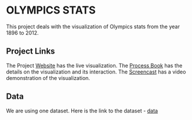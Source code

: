# OLYMPICS STATS
This project deals with the visualization of Olympics stats from the year 1896 to 2012.

## Project Links
The Project [Website](https://krunaljain.github.io/dataviscourse-olympics_stats/) has the live visualization.
The [Process Book](https://github.com/krunaljain/dataviscourse-olympics_stats/blob/master/ProcessBook.pdf) has the details on the visualization and its interaction.
The [Screencast](https://www.youtube.com/watch?v=n4mvRPAu46c) has a video demonstration of the visualization.

## Data
We are using one dataset. Here is the link to the dataset - [data](https://www.kaggle.com/the-guardian/olympic-games)





